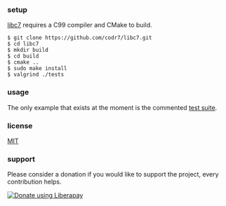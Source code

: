 ### setup
[libc7](https://github.com/codr7/libc7) requires a C99 compiler and CMake to build.

```
$ git clone https://github.com/codr7/libc7.git
$ cd libc7
$ mkdir build
$ cd build
$ cmake ..
$ sudo make install
$ valgrind ./tests
```

### usage
The only example that exists at the moment is the commented [test suite](https://github.com/codr7/libc7/blob/master/source/tests.c).

### license
[MIT](https://github.com/codr7/libc7/blob/master/LICENSE.txt)

### support
Please consider a donation if you would like to support the project, every contribution helps.

<a href="https://liberapay.com/codr7/donate"><img alt="Donate using Liberapay" src="https://liberapay.com/assets/widgets/donate.svg"></a>